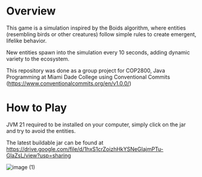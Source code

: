 # Overview
This game is a simulation inspired by the Boids algorithm, where entities (resembling birds or other creatures) follow simple rules to create emergent, lifelike behavior.

New entities spawn into the simulation every 10 seconds, adding dynamic variety to the ecosystem.

This repository was done as a group project for COP2800, Java Programming at Miami Dade College using Conventional Commits (https://www.conventionalcommits.org/en/v1.0.0/)

# How to Play
JVM 21 required to be installed on your computer, simply click on the jar and try to avoid the entities.

The latest buildable jar can be found at https://drive.google.com/file/d/1hxS1crZoizhHkYSNeGIajmPTu-GlaZsL/view?usp=sharing

![image (1)](https://github.com/user-attachments/assets/d64f9f59-5438-4cfc-b2c7-b2321bf01a87)
